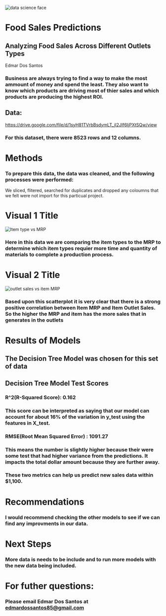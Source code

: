 ![data science face](https://user-images.githubusercontent.com/123523010/224358015-f17e7602-e997-4785-af5f-f972a0435a5b.jpg)

# Food Sales Predictions

## Analyzing Food Sales Across Different Outlets Types 
Edmar Dos Santos

### Business are always trying to find a way to make the most ammount of money and spend the least. They also want to know which products are driving most of thier sales and which products are producing the highest ROI.

## Data: 
https://drive.google.com/file/d/1syH81TVrbBsdymLT_jl2JIf6IjPXtSQw/view 

### For this dataset, there were 8523 rows and 12 columns.

# Methods
### To prepare this data, the data was cleaned, and the following processes were performed:
We sliced, flitered, searched for duplicates and dropped any coloumns that we felt were not import for this particual project.

# Visual 1 Title
![Item type vs MRP](https://user-images.githubusercontent.com/123523010/224516762-aae7f265-b85a-4413-a417-3c9f2fc678a9.png)

### Here in this data we are comparing the item types to the MRP to determine which item types requier more time and quantity of materials to complete a production process.

# Visual 2 Title
![outlet sales vs item MRP](https://user-images.githubusercontent.com/123523010/224517004-d8be19d7-70b0-4d92-b15d-fb833aa8d66e.png)

### Based upon this scatterplot it is very clear that there is a strong positive correlation between Item MRP and Item Outlet Sales. So the higher the MRP and item has the more sales that in generates in the outlets

# Results of Models
## The Decision Tree Model was chosen for this set of data
## Decision Tree Model Test Scores
### R^2(R-Squared Score): 0.162

### This score can be interpreted as saying that our model can account for about 16% of the variation in y_test using the features in X_test.

### RMSE(Root Mean Squared Error) : 1091.27

### This means the number is slightly higher because their were some test that had higher variance from the predictions. It impacts the total dollar amount because they are further away.
### These two metrics can help us predict new sales data within $1,100.

# Recommendations
### I would recommend checking the other models to see if we can find any improvments in our data.

# Next Steps
### More data is needs to be include and to run more models with the new data being included.

# For futher questions: 
### Please email Edmar Dos Santos at edmardossantos85@gmail.com

